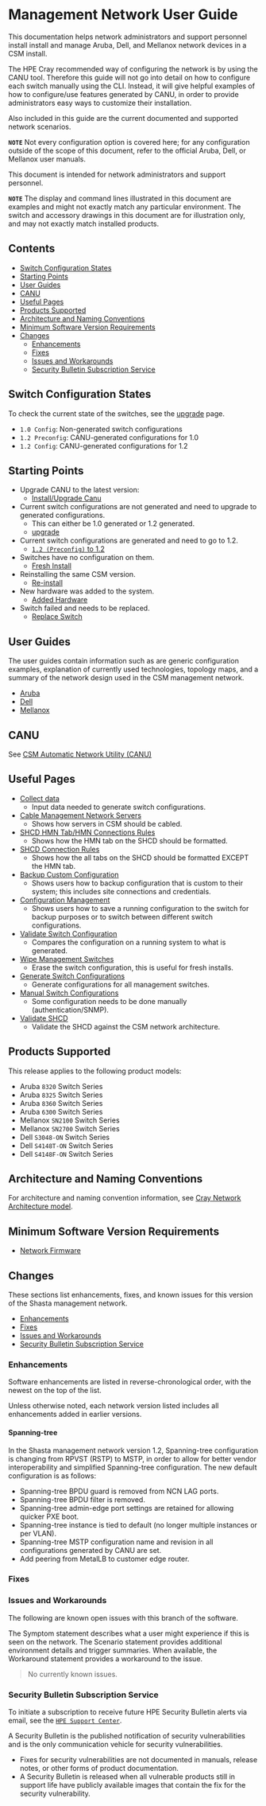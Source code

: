 # Management Network User Guide

This documentation helps network administrators and support personnel install install and manage Aruba, Dell, and Mellanox network devices in a CSM install.

The HPE Cray recommended way of configuring the network is by using the CANU tool. Therefore this guide will not go into detail on how to configure each
switch manually using the CLI. Instead, it will give helpful examples of how to configure/use features generated by CANU, in order to provide administrators
easy ways to customize their installation.

Also included in this guide are the current documented and supported network scenarios.

**`NOTE`** Not every configuration option is covered here; for any configuration outside of the scope of this document, refer to the official
Aruba, Dell, or Mellanox user manuals.

This document is intended for network administrators and support personnel.

**`NOTE`** The display and command lines illustrated in this document are examples and might not exactly match any particular environment. The switch and
accessory drawings in this document are for illustration only, and may not exactly match installed products.

## Contents

* [Switch Configuration States](#switch-config-states)
* [Starting Points](#starting)
* [User Guides](#userguides)
* [CANU](#canu)
* [Useful Pages](#useful)
* [Products Supported](#products)
* [Architecture and Naming Conventions](#architecture)
* [Minimum Software Version Requirements](#minimums)
* [Changes](#ch-ch-ch-changes)
  * [Enhancements](#enhancements)
  * [Fixes](#fixes)
  * [Issues and Workarounds](#issues)
  * [Security Bulletin Subscription Service](#bulletin)

## Switch Configuration States

To check the current state of the switches, see the [upgrade](upgrade.md) page.

* `1.0 Config`: Non-generated switch configurations
* `1.2 Preconfig`: CANU-generated configurations for 1.0
* `1.2 Config`: CANU-generated configurations for 1.2

## Starting Points

* Upgrade CANU to the latest version:  
  * [Install/Upgrade Canu](canu_install_upgrade.md)
* Current switch configurations are not generated and need to upgrade to generated configurations.
  * This can either be 1.0 generated or 1.2 generated.
  * [upgrade](upgrade.md)
* Current switch configurations are generated and need to go to 1.2.
  * [`1.2 (Preconfig)` to 1.2](1.0_to_1.2_upgrade.md)
* Switches have no configuration on them.
  * [Fresh Install](fresh_install.md)
* Reinstalling the same CSM version.
  * [Re-install](reinstall.md)
* New hardware was added to the system.
  * [Added Hardware](added_hardware.md)
* Switch failed and needs to be replaced.
  * [Replace Switch](replace_switch.md)

## User Guides

The user guides contain information such as are generic configuration examples, explanation of currently used technologies, topology maps, and a
summary of the network design used in the CSM management network.

* [Aruba](aruba/README.md)
* [Dell](dell/README.md)
* [Mellanox](mellanox/README.md)

## CANU

See [CSM Automatic Network Utility (CANU)](canu/README.md)

## Useful Pages

* [Collect data](collect_data.md)
  * Input data needed to generate switch configurations.
* [Cable Management Network Servers](cable_management_network_servers.md)
  * Shows how servers in CSM should be cabled.
* [SHCD HMN Tab/HMN Connections Rules](../../../install/shcd_hmn_connections_rules.md)
  * Shows how the HMN tab on the SHCD should be formatted.
* [SHCD Connection Rules](../../../install/shcd_hmn_connections_rules.md)
  * Shows how the all tabs on the SHCD should be formatted EXCEPT the HMN tab.
* [Backup Custom Configuration](backup_custom_configurations.md)
  * Shows users how to backup configuration that is custom to their system; this includes site connections and credentials.
* [Configuration Management](config_management.md)
  * Shows users how to save a running configuration to the switch for backup purposes or to switch between different switch configurations.
* [Validate Switch Configuration](validate_switch_configs.md)
  * Compares the configuration on a running system to what is generated.
* [Wipe Management Switches](wipe_mgmt_switches.md)
  * Erase the switch configuration, this is useful for fresh installs.
* [Generate Switch Configurations](generate_switch_configs.md)
  * Generate configurations for all management switches.
* [Manual Switch Configurations](manual_switch_config.md)
  * Some configuration needs to be done manually (authentication/SNMP).
* [Validate SHCD](validate_shcd.md)
  * Validate the SHCD against the CSM network architecture.

## Products Supported

This release applies to the following product models:

* Aruba `8320` Switch Series
* Aruba `8325` Switch Series
* Aruba `8360` Switch Series
* Aruba `6300` Switch Series
* Mellanox `SN2100` Switch Series
* Mellanox `SN2700` Switch Series
* Dell `S3048-ON` Switch Series
* Dell `S4148T-ON` Switch Series
* Dell `S4148F-ON` Switch Series

## Architecture and Naming Conventions

For architecture and naming convention information, see
[Cray Network Architecture model](https://github.com/Cray-HPE/canu/blob/main/network_modeling/models/cray-network-architecture.yaml).

## Minimum Software Version Requirements

* [Network Firmware](firmware/update_management_network_firmware.md)

## Changes

These sections list enhancements, fixes, and known issues for this version of the Shasta management network.

* [Enhancements](#enhancements)
* [Fixes](#fixes)
* [Issues and Workarounds](#issues)
* [Security Bulletin Subscription Service](#bulletin)

### Enhancements

Software enhancements are listed in reverse-chronological order, with the newest on the top of the list.

Unless otherwise noted, each network version listed includes all enhancements added in earlier versions.

#### Spanning-tree

In the Shasta management network version 1.2, Spanning-tree configuration is changing from RPVST (RSTP) to
MSTP, in order to allow for better vendor interoperability and simplified Spanning-tree configuration. The
new default configuration is as follows:

* Spanning-tree BPDU guard is removed from NCN LAG ports.
* Spanning-tree BPDU filter is removed.
* Spanning-tree admin-edge port settings are retained for allowing quicker PXE boot.
* Spanning-tree instance is tied to default (no longer multiple instances or per VLAN).
* Spanning-tree MSTP configuration name and revision in all configurations generated by CANU are set.
* Add peering from MetalLB to customer edge router.

### Fixes

### Issues and Workarounds

The following are known open issues with this branch of the software.

The Symptom statement describes what a user might experience if this is seen on the network. The Scenario statement provides additional environment details and trigger summaries. When available, the Workaround statement provides a workaround to the issue.

> No currently known issues.

### Security Bulletin Subscription Service

To initiate a subscription to receive future HPE Security Bulletin alerts via email,
see the [`HPE Support Center`](https://support.hpe.com/connect/s/?language=en_US).

A Security Bulletin is the published notification of security vulnerabilities and is the only communication
vehicle for security vulnerabilities.

* Fixes for security vulnerabilities are not documented in manuals, release notes, or other forms of product
documentation.
* A Security Bulletin is released when all vulnerable products still in support life have publicly available
images that contain the fix for the security vulnerability.
